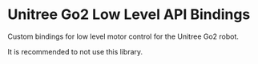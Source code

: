 # Unitree Go2 Low Level API Bindings
Custom bindings for low level motor control for the Unitree Go2 robot.

It is recommended to not use this library.